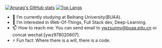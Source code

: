 [![Anurag's GitHub stats](https://github-readme-stats.vercel.app/api?username=ywz978020607&theme=tokyonight&show_icons=true)](https://github.com/anuraghazra/github-readme-stats)
[![Top Langs](https://github-readme-stats.vercel.app/api/top-langs/?username=ywz978020607&theme=tokyonight&layout=compact&hide=javascript,css,html&langs_count=6&card_width=200)](https://github.com/anuraghazra/github-readme-stats)


- 🔭 I’m currently studying at Beihang University(BUAA).
- 🌱 I’m interested in Web-Of-Things, Full Stack dev, Deep-Learning.
- 📫 How to reach me: You can send email to ywzsunny@buaa.edu.cn or concat wechat:[ywz978020607].
- ⚡ Fun fact: Where there is a will, there is a code.
